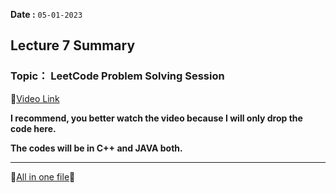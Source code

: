 **Date :** `05-01-2023`
## Lecture 7 Summary
### Topic： LeetCode Problem Solving Session
📍[Video Link](https://www.youtube.com/watch?v=0fwrMYPcGQ0&list=PLDzeHZWIZsToJ9zSl4-5BfOBzAR0fm--f&index=7)

 **I recommend, you better watch the video because I will only drop the code here.**
 
 **The codes will be in C++ and JAVA both.**
 
  <hr>
  
  📑[All in one file](/Journey_so_far.md)📍
